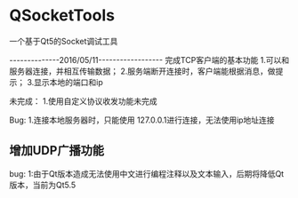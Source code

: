 # QSocketTools
一个基于Qt5的Socket调试工具

--------------2016/05/11------------------
完成TCP客户端的基本功能
1.可以和服务器连接，并相互传输数据；
2.服务端断开连接时，客户端能根据消息，做提示；
3.显示本地的端口和ip

未完成：
1.使用自定义协议收发功能未完成

Bug:
1.连接本地服务器时，只能使用 127.0.0.1进行连接，无法使用ip地址连接

## 增加UDP广播功能  
bug:
1:由于Qt版本造成无法使用中文进行编程注释以及文本输入，后期将降低Qt版本，当前为Qt5.5
